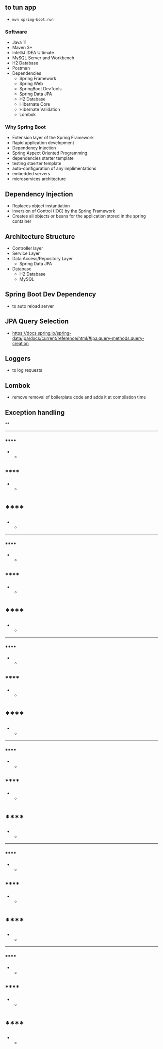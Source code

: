 ## **to tun app**
* `mvn spring-boot:run`

### **Software**
* Java 11
* Maven 3+
* IntelliJ IDEA Ultimate
* MySQL Server and Workbench
* H2 Database
* Postman
* Dependencies
    - Spring Framework
    - Spring Web
    - SpringBoot DevTools
    - Spring Data JPA
    - H2 Database
    - Hibernate Core
    - Hibernate Validation
    - Lombok

### **Why Spring Boot**
* Extension layer of the Spring Framework
* Rapid application development
* Dependency Injection
* Spring Aspect Oriented Programming
* dependencies starter template
* testing staerter template
* auto-configuration of any implimentations
* embedded servers
* microservices architecture

## **Dependency Injection**
* Replaces object instantiation
* Inversion of Control (IOC) by the Spring Framework
* Creates all objects or beans for the application stored in the spring container

## **Architecture Structure**
* Controller layer
* Service Layer
* Data Access/Repository Layer
    - Spring Data JPA
* Database
    - H2 Database
    - MySQL

## **Spring Boot Dev Dependency**
* to auto reload server

## **JPA Query Selection**
* https://docs.spring.io/spring-data/jpa/docs/current/reference/html/#jpa.query-methods.query-creation

## **Loggers**
* to log requests

## **Lombok**
* remove removal of boilerplate code and adds it at compilation time

## **Exception handling**
** 
*******************
### ****
* 
	- 
## ****
* 
	- 
# ****
* 
	- 
	
*******************
### ****
* 
	- 
## ****
* 
	- 
# ****
* 
	- 

*******************
### ****
* 
	- 
## ****
* 
	- 
# ****
* 
	- 

*******************
### ****
* 
	- 
## ****
* 
	- 
# ****
* 
	- 

*******************
### ****
* 
	- 
## ****
* 
	- 
# ****
* 
	- 

*******************
### ****
* 
	- 
## ****
* 
	- 
# ****
* 
	- 